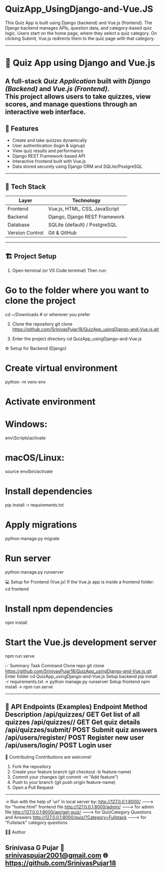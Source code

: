 # QuizApp_UsingDjango-and-Vue.JS
This Quiz App is built using Django (backend) and Vue.js (frontend). The Django backend manages APIs, question data, and category-based quiz logic. Users start on the home page, where they select a quiz category. On clicking Submit, Vue.js redirects them to the quiz page with that category.

---
# 🎯 Quiz App using Django and Vue.js

A full-stack *Quiz Application* built with *Django (Backend)* and *Vue.js (Frontend)*.  
This project allows users to take quizzes, view scores, and manage questions through an interactive web interface.
---

## 🚀 Features
-  Create and take quizzes dynamically  
-  User authentication (login & signup)  
-  View quiz results and performance  
-  Django REST Framework-based API  
-  Interactive frontend built with Vue.js  
-  Data stored securely using Django ORM and SQLite/PostgreSQL  
---

## 🧩 Tech Stack
| Layer | Technology |
|-------|-------------|
| Frontend | Vue.js, HTML, CSS, JavaScript |
| Backend | Django, Django REST Framework |
| Database | SQLite (default) / PostgreSQL |
| Version Control | Git & GitHub |
---

## 🏗️ Project Setup
1. Open terminal (or VS Code terminal)
Then run:
# Go to the folder where you want to clone the project
cd ~/Downloads   # or wherever you prefer

2. Clone the repository
git clone https://github.com/SrinivasPujar18/QuizApp_usingDjango-and-Vue.js.git

3. Enter the project directory
cd QuizApp_usingDjango-and-Vue.js

⚙️ Setup for Backend (Django)
# Create virtual environment
python -m venv env

# Activate environment
# Windows:
env\Scripts\activate
# macOS/Linux:
source env/bin/activate

# Install dependencies
pip install -r requirements.txt

# Apply migrations
python manage.py migrate

# Run server
python manage.py runserver

💻 Setup for Frontend (Vue.js)
If the Vue.js app is inside a frontend folder:
cd frontend

# Install npm dependencies
npm install

# Start the Vue.js development server
npm run serve


✅ Summary
Task	Command
Clone repo	git clone https://github.com/SrinivasPujar18/QuizApp_usingDjango-and-Vue.js.git
Enter folder	cd QuizApp_usingDjango-and-Vue.js
Setup backend	pip install -r requirements.txt → python manage.py runserver
Setup frontend	npm install → npm run serve


---
🔗 API Endpoints (Examples)
Endpoint	Method	Description
/api/quizzes/	GET	Get list of all quizzes
/api/quizzes/<id>/	GET	Get quiz details
/api/quizzes/submit/	POST	Submit quiz answers
/api/users/register/	POST	Register new user
/api/users/login/	POST	Login user
---



🤝 Contributing
Contributions are welcome!
1. Fork the repository
2. Create your feature branch (git checkout -b feature-name)
3. Commit your changes (git commit -m "Add feature")
4. Push to your branch (git push origin feature-name)
5. Open a Pull Request
---

-> Run with the help of 'url' in local server by:
http://127.0.0.1:8000/ ---> for "home.html" frontend file
http://127.0.0.1:8000/admin/ ---> for admin file
http://127.0.0.1:8000/api/get-quiz/ ---> for QuizCategory Questions and Answers
http://127.0.0.1:8000/quiz/?Category=Fullstack ---> for "Fullstack" category questions

👨‍💻 Author

Srinivasa G Pujar
📧 srinivaspujar2001@gmail.com
🌐 https://github.com/SrinivasPujar18
---
